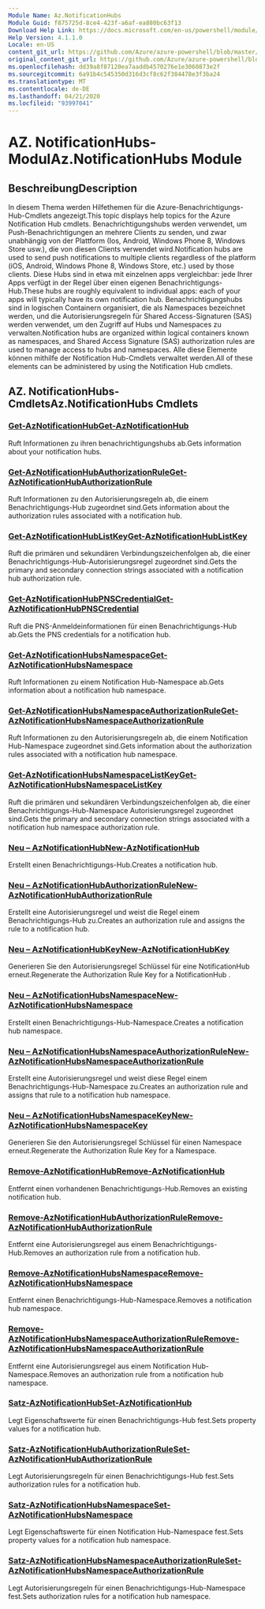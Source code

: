 ```yaml
---
Module Name: Az.NotificationHubs
Module Guid: f875725d-8ce4-423f-a6af-ea880bc63f13
Download Help Link: https://docs.microsoft.com/en-us/powershell/module/az.notificationhubs
Help Version: 4.1.1.0
Locale: en-US
content_git_url: https://github.com/Azure/azure-powershell/blob/master/src/NotificationHubs/NotificationHubs/help/Az.NotificationHubs.md
original_content_git_url: https://github.com/Azure/azure-powershell/blob/master/src/NotificationHubs/NotificationHubs/help/Az.NotificationHubs.md
ms.openlocfilehash: dd39a8f87120ea7aaddb4570276e1e3060873e2f
ms.sourcegitcommit: 6a91b4c545350d316d3cf8c62f384478e3f3ba24
ms.translationtype: MT
ms.contentlocale: de-DE
ms.lasthandoff: 04/21/2020
ms.locfileid: "93997041"
---
```

# <span data-ttu-id="d9573-101">AZ. NotificationHubs-Modul</span><span class="sxs-lookup"><span data-stu-id="d9573-101">Az.NotificationHubs Module</span></span>
## <span data-ttu-id="d9573-102">Beschreibung</span><span class="sxs-lookup"><span data-stu-id="d9573-102">Description</span></span>
<span data-ttu-id="d9573-103">In diesem Thema werden Hilfethemen für die Azure-Benachrichtigungs-Hub-Cmdlets angezeigt.</span><span class="sxs-lookup"><span data-stu-id="d9573-103">This topic displays help topics for the Azure Notification Hub cmdlets.</span></span> <span data-ttu-id="d9573-104">Benachrichtigungshubs werden verwendet, um Push-Benachrichtigungen an mehrere Clients zu senden, und zwar unabhängig von der Plattform (Ios, Android, Windows Phone 8, Windows Store usw.), die von diesen Clients verwendet wird.</span><span class="sxs-lookup"><span data-stu-id="d9573-104">Notification hubs are used to send push notifications to multiple clients regardless of the platform (iOS, Android, Windows Phone 8, Windows Store, etc.) used by those clients.</span></span> <span data-ttu-id="d9573-105">Diese Hubs sind in etwa mit einzelnen apps vergleichbar: jede Ihrer Apps verfügt in der Regel über einen eigenen Benachrichtigungs-Hub.</span><span class="sxs-lookup"><span data-stu-id="d9573-105">These hubs are roughly equivalent to individual apps: each of your apps will typically have its own notification hub.</span></span> <span data-ttu-id="d9573-106">Benachrichtigungshubs sind in logischen Containern organisiert, die als Namespaces bezeichnet werden, und die Autorisierungsregeln für Shared Access-Signaturen (SAS) werden verwendet, um den Zugriff auf Hubs und Namespaces zu verwalten.</span><span class="sxs-lookup"><span data-stu-id="d9573-106">Notification hubs are organized within logical containers known as namespaces, and Shared Access Signature (SAS) authorization rules are used to manage access to hubs and namespaces.</span></span> <span data-ttu-id="d9573-107">Alle diese Elemente können mithilfe der Notification Hub-Cmdlets verwaltet werden.</span><span class="sxs-lookup"><span data-stu-id="d9573-107">All of these elements can be administered by using the Notification Hub cmdlets.</span></span>

## <span data-ttu-id="d9573-108">AZ. NotificationHubs-Cmdlets</span><span class="sxs-lookup"><span data-stu-id="d9573-108">Az.NotificationHubs Cmdlets</span></span>
### [<span data-ttu-id="d9573-109">Get-AzNotificationHub</span><span class="sxs-lookup"><span data-stu-id="d9573-109">Get-AzNotificationHub</span></span>](Get-AzNotificationHub.md)
<span data-ttu-id="d9573-110">Ruft Informationen zu ihren benachrichtigungshubs ab.</span><span class="sxs-lookup"><span data-stu-id="d9573-110">Gets information about your notification hubs.</span></span>

### [<span data-ttu-id="d9573-111">Get-AzNotificationHubAuthorizationRule</span><span class="sxs-lookup"><span data-stu-id="d9573-111">Get-AzNotificationHubAuthorizationRule</span></span>](Get-AzNotificationHubAuthorizationRule.md)
<span data-ttu-id="d9573-112">Ruft Informationen zu den Autorisierungsregeln ab, die einem Benachrichtigungs-Hub zugeordnet sind.</span><span class="sxs-lookup"><span data-stu-id="d9573-112">Gets information about the authorization rules associated with a notification hub.</span></span>

### [<span data-ttu-id="d9573-113">Get-AzNotificationHubListKey</span><span class="sxs-lookup"><span data-stu-id="d9573-113">Get-AzNotificationHubListKey</span></span>](Get-AzNotificationHubListKey.md)
<span data-ttu-id="d9573-114">Ruft die primären und sekundären Verbindungszeichenfolgen ab, die einer Benachrichtigungs-Hub-Autorisierungsregel zugeordnet sind.</span><span class="sxs-lookup"><span data-stu-id="d9573-114">Gets the primary and secondary connection strings associated with a notification hub authorization rule.</span></span>

### [<span data-ttu-id="d9573-115">Get-AzNotificationHubPNSCredential</span><span class="sxs-lookup"><span data-stu-id="d9573-115">Get-AzNotificationHubPNSCredential</span></span>](Get-AzNotificationHubPNSCredential.md)
<span data-ttu-id="d9573-116">Ruft die PNS-Anmeldeinformationen für einen Benachrichtigungs-Hub ab.</span><span class="sxs-lookup"><span data-stu-id="d9573-116">Gets the PNS credentials for a notification hub.</span></span>

### [<span data-ttu-id="d9573-117">Get-AzNotificationHubsNamespace</span><span class="sxs-lookup"><span data-stu-id="d9573-117">Get-AzNotificationHubsNamespace</span></span>](Get-AzNotificationHubsNamespace.md)
<span data-ttu-id="d9573-118">Ruft Informationen zu einem Notification Hub-Namespace ab.</span><span class="sxs-lookup"><span data-stu-id="d9573-118">Gets information about a notification hub namespace.</span></span>

### [<span data-ttu-id="d9573-119">Get-AzNotificationHubsNamespaceAuthorizationRule</span><span class="sxs-lookup"><span data-stu-id="d9573-119">Get-AzNotificationHubsNamespaceAuthorizationRule</span></span>](Get-AzNotificationHubsNamespaceAuthorizationRule.md)
<span data-ttu-id="d9573-120">Ruft Informationen zu den Autorisierungsregeln ab, die einem Notification Hub-Namespace zugeordnet sind.</span><span class="sxs-lookup"><span data-stu-id="d9573-120">Gets information about the authorization rules associated with a notification hub namespace.</span></span>

### [<span data-ttu-id="d9573-121">Get-AzNotificationHubsNamespaceListKey</span><span class="sxs-lookup"><span data-stu-id="d9573-121">Get-AzNotificationHubsNamespaceListKey</span></span>](Get-AzNotificationHubsNamespaceListKey.md)
<span data-ttu-id="d9573-122">Ruft die primären und sekundären Verbindungszeichenfolgen ab, die einer Benachrichtigungs-Hub-Namespace Autorisierungsregel zugeordnet sind.</span><span class="sxs-lookup"><span data-stu-id="d9573-122">Gets the primary and secondary connection strings associated with a notification hub namespace authorization rule.</span></span>

### [<span data-ttu-id="d9573-123">Neu – AzNotificationHub</span><span class="sxs-lookup"><span data-stu-id="d9573-123">New-AzNotificationHub</span></span>](New-AzNotificationHub.md)
<span data-ttu-id="d9573-124">Erstellt einen Benachrichtigungs-Hub.</span><span class="sxs-lookup"><span data-stu-id="d9573-124">Creates a notification hub.</span></span>

### [<span data-ttu-id="d9573-125">Neu – AzNotificationHubAuthorizationRule</span><span class="sxs-lookup"><span data-stu-id="d9573-125">New-AzNotificationHubAuthorizationRule</span></span>](New-AzNotificationHubAuthorizationRule.md)
<span data-ttu-id="d9573-126">Erstellt eine Autorisierungsregel und weist die Regel einem Benachrichtigungs-Hub zu.</span><span class="sxs-lookup"><span data-stu-id="d9573-126">Creates an authorization rule and assigns the rule to a notification hub.</span></span>

### [<span data-ttu-id="d9573-127">Neu – AzNotificationHubKey</span><span class="sxs-lookup"><span data-stu-id="d9573-127">New-AzNotificationHubKey</span></span>](New-AzNotificationHubKey.md)
<span data-ttu-id="d9573-128">Generieren Sie den Autorisierungsregel Schlüssel für eine NotificationHub erneut.</span><span class="sxs-lookup"><span data-stu-id="d9573-128">Regenerate the Authorization Rule Key for a NotificationHub .</span></span>

### [<span data-ttu-id="d9573-129">Neu – AzNotificationHubsNamespace</span><span class="sxs-lookup"><span data-stu-id="d9573-129">New-AzNotificationHubsNamespace</span></span>](New-AzNotificationHubsNamespace.md)
<span data-ttu-id="d9573-130">Erstellt einen Benachrichtigungs-Hub-Namespace.</span><span class="sxs-lookup"><span data-stu-id="d9573-130">Creates a notification hub namespace.</span></span>

### [<span data-ttu-id="d9573-131">Neu – AzNotificationHubsNamespaceAuthorizationRule</span><span class="sxs-lookup"><span data-stu-id="d9573-131">New-AzNotificationHubsNamespaceAuthorizationRule</span></span>](New-AzNotificationHubsNamespaceAuthorizationRule.md)
<span data-ttu-id="d9573-132">Erstellt eine Autorisierungsregel und weist diese Regel einem Benachrichtigungs-Hub-Namespace zu.</span><span class="sxs-lookup"><span data-stu-id="d9573-132">Creates an authorization rule and assigns that rule to a notification hub namespace.</span></span>

### [<span data-ttu-id="d9573-133">Neu – AzNotificationHubsNamespaceKey</span><span class="sxs-lookup"><span data-stu-id="d9573-133">New-AzNotificationHubsNamespaceKey</span></span>](New-AzNotificationHubsNamespaceKey.md)
<span data-ttu-id="d9573-134">Generieren Sie den Autorisierungsregel Schlüssel für einen Namespace erneut.</span><span class="sxs-lookup"><span data-stu-id="d9573-134">Regenerate the Authorization Rule Key for a Namespace.</span></span>

### [<span data-ttu-id="d9573-135">Remove-AzNotificationHub</span><span class="sxs-lookup"><span data-stu-id="d9573-135">Remove-AzNotificationHub</span></span>](Remove-AzNotificationHub.md)
<span data-ttu-id="d9573-136">Entfernt einen vorhandenen Benachrichtigungs-Hub.</span><span class="sxs-lookup"><span data-stu-id="d9573-136">Removes an existing notification hub.</span></span>

### [<span data-ttu-id="d9573-137">Remove-AzNotificationHubAuthorizationRule</span><span class="sxs-lookup"><span data-stu-id="d9573-137">Remove-AzNotificationHubAuthorizationRule</span></span>](Remove-AzNotificationHubAuthorizationRule.md)
<span data-ttu-id="d9573-138">Entfernt eine Autorisierungsregel aus einem Benachrichtigungs-Hub.</span><span class="sxs-lookup"><span data-stu-id="d9573-138">Removes an authorization rule from a notification hub.</span></span>

### [<span data-ttu-id="d9573-139">Remove-AzNotificationHubsNamespace</span><span class="sxs-lookup"><span data-stu-id="d9573-139">Remove-AzNotificationHubsNamespace</span></span>](Remove-AzNotificationHubsNamespace.md)
<span data-ttu-id="d9573-140">Entfernt einen Benachrichtigungs-Hub-Namespace.</span><span class="sxs-lookup"><span data-stu-id="d9573-140">Removes a notification hub namespace.</span></span>

### [<span data-ttu-id="d9573-141">Remove-AzNotificationHubsNamespaceAuthorizationRule</span><span class="sxs-lookup"><span data-stu-id="d9573-141">Remove-AzNotificationHubsNamespaceAuthorizationRule</span></span>](Remove-AzNotificationHubsNamespaceAuthorizationRule.md)
<span data-ttu-id="d9573-142">Entfernt eine Autorisierungsregel aus einem Notification Hub-Namespace.</span><span class="sxs-lookup"><span data-stu-id="d9573-142">Removes an authorization rule from a notification hub namespace.</span></span>

### [<span data-ttu-id="d9573-143">Satz-AzNotificationHub</span><span class="sxs-lookup"><span data-stu-id="d9573-143">Set-AzNotificationHub</span></span>](Set-AzNotificationHub.md)
<span data-ttu-id="d9573-144">Legt Eigenschaftswerte für einen Benachrichtigungs-Hub fest.</span><span class="sxs-lookup"><span data-stu-id="d9573-144">Sets property values for a notification hub.</span></span>

### [<span data-ttu-id="d9573-145">Satz-AzNotificationHubAuthorizationRule</span><span class="sxs-lookup"><span data-stu-id="d9573-145">Set-AzNotificationHubAuthorizationRule</span></span>](Set-AzNotificationHubAuthorizationRule.md)
<span data-ttu-id="d9573-146">Legt Autorisierungsregeln für einen Benachrichtigungs-Hub fest.</span><span class="sxs-lookup"><span data-stu-id="d9573-146">Sets authorization rules for a notification hub.</span></span>

### [<span data-ttu-id="d9573-147">Satz-AzNotificationHubsNamespace</span><span class="sxs-lookup"><span data-stu-id="d9573-147">Set-AzNotificationHubsNamespace</span></span>](Set-AzNotificationHubsNamespace.md)
<span data-ttu-id="d9573-148">Legt Eigenschaftswerte für einen Notification Hub-Namespace fest.</span><span class="sxs-lookup"><span data-stu-id="d9573-148">Sets property values for a notification hub namespace.</span></span>

### [<span data-ttu-id="d9573-149">Satz-AzNotificationHubsNamespaceAuthorizationRule</span><span class="sxs-lookup"><span data-stu-id="d9573-149">Set-AzNotificationHubsNamespaceAuthorizationRule</span></span>](Set-AzNotificationHubsNamespaceAuthorizationRule.md)
<span data-ttu-id="d9573-150">Legt Autorisierungsregeln für einen Benachrichtigungs-Hub-Namespace fest.</span><span class="sxs-lookup"><span data-stu-id="d9573-150">Sets authorization rules for a notification hub namespace.</span></span>

